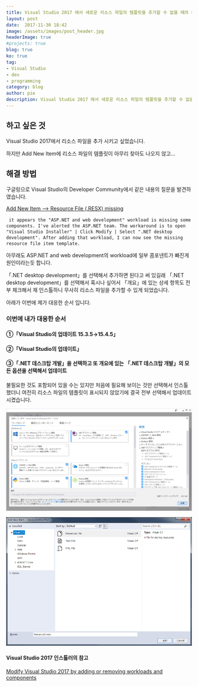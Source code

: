 ```yaml
---
title: Visual Studio 2017 에서 새로운 리소스 파일의 템플릿을 추가할 수 없을 때의 해결방법
layout: post
date:  2017-11-30 18:42
image: /assets/images/post_header.jpg
headerImage: true
#projects: true
blog: true
ko: true
tag:
- Visual Studio
- dev
- programming
category: blog
author: pie
description: Visual Studio 2017 에서 새로운 리소스 파일의 템플릿을 추가할 수 없을 때의 해결방법
---
```


## 하고 싶은 것

Visual Studio 2017에서 리소스 파일을 추가 시키고 싶었습니다.

하지만 Add New Item에 리소스 파일의 템플릿이 아무리 찾아도 나오지 않고...


## 해결 방법

구글링으로 Visual Studio의 Developer Community에서 같은 내용의 질문을 발견하였습니다.

[Add New Item --> Resource File (.RESX) missing](https://developercommunity.visualstudio.com/content/problem/85616/add-new-item-resource-file-resx-missing.html)

```
 it appears the "ASP.NET and web development" workload is missing some components. I've alerted the ASP.NET team. The workaround is to open "Visual Studio Installer" | Click Modify | Select ".NET desktop development". After adding that workload, I can now see the missing resource file item template.
```
아무래도 ASP.NET and web development의 workload에 일부 콤포넨트가 빠진게 원인이라는듯 합니다.

「.NET desktop development」를 선택해서 추가하면 된다고 써 있길래 「.NET desktop development」를 선택해서 혹시나 싶어서 「개요」에 있는 상세 항목도 전부 체크해서 재 인스톨하니 무사히 리소스 파일을 추가할 수 있게 되었습니다.


아래가 이번에 제가 대응한 순서 입니다.

### 이번에 내가 대응한 순서
#### ①「Visual Studio의 업데이트 15.3.5→15.4.5」
#### ②「Visual Studio의 업데이트」
#### ③「.NET 데스크탑 개발」을 선택하고 또 개요에 있는 「.NET 데스크탑 개발」의 모든 옵션을 선택해서 업데이트

불필요한 것도 포함되어 있을 수는 있지만 처음에 필요해 보이는 것만 선택해서 인스톨했더니 여전히 리소스 파일의 템플릿이 표시되지 않았기에 결국 전부 선택해서 업데이트 시켰습니다.

![0047-1.png](/assets/images/post/0047-1.png)

![0047-2.png](/assets/images/post/0047-2.png)

#### Visual Studio 2017 인스톨러의 참고
[Modify Visual Studio 2017 by adding or removing workloads and components](https://docs.microsoft.com/en-us/visualstudio/install/modify-visual-studio?view=vs-2017)
